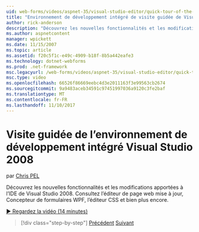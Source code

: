 ```yaml
---
uid: web-forms/videos/aspnet-35/visual-studio-editor/quick-tour-of-the-visual-studio-2008-integrated-development-environment
title: "Environnement de développement intégré de visite guidée de Visual Studio 2008 | Documents Microsoft"
author: rick-anderson
description: "Découvrez les nouvelles fonctionnalités et les modifications apportées à l’IDE de Visual Studio 2008. Consultez l’éditeur de page web mise à jour, Concepteur de formulaires WPF, l’éditeur CSS et bien plus encore."
ms.author: aspnetcontent
manager: wpickett
ms.date: 11/15/2007
ms.topic: article
ms.assetid: f20c5f1c-e49c-4909-b18f-8b5a442eafe3
ms.technology: dotnet-webforms
ms.prod: .net-framework
msc.legacyurl: /web-forms/videos/aspnet-35/visual-studio-editor/quick-tour-of-the-visual-studio-2008-integrated-development-environment
msc.type: video
ms.openlocfilehash: 66526f86669eebc4d3e2011163f3e99563cb2674
ms.sourcegitcommit: 9a9483aceb34591c97451997036a9120c3fe2baf
ms.translationtype: MT
ms.contentlocale: fr-FR
ms.lasthandoff: 11/10/2017
---
```

<a name="quick-tour-of-the-visual-studio-2008-integrated-development-environment"></a>Visite guidée de l’environnement de développement intégré Visual Studio 2008
====================
par [Chris PEL](https://twitter.com/chrispels)

Découvrez les nouvelles fonctionnalités et les modifications apportées à l’IDE de Visual Studio 2008. Consultez l’éditeur de page web mise à jour, Concepteur de formulaires WPF, l’éditeur CSS et bien plus encore.

[&#9654; Regardez la vidéo (14 minutes)](https://channel9.msdn.com/Blogs/ASP-NET-Site-Videos/quick-tour-of-the-visual-studio-2008-integrated-development-environment)

>[!div class="step-by-step"]
[Précédent](intellisense-for-jscript-and-aspnet-ajax.md)
[Suivant](creating-and-modifying-a-css-file.md)
